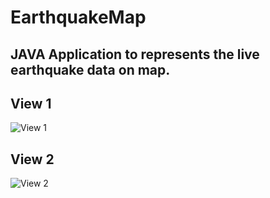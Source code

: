 # EarthquakeMap
## JAVA Application to represents the live earthquake data on map.

## View 1


![View 1](https://github.com/nikunjkr/EarthquakeMap/blob/master/mapOn23-03-20.PNG)

## View 2
![View 2](https://github.com/nikunjkr/EarthquakeMap/blob/master/mapOn23-03-20view2.PNG)
